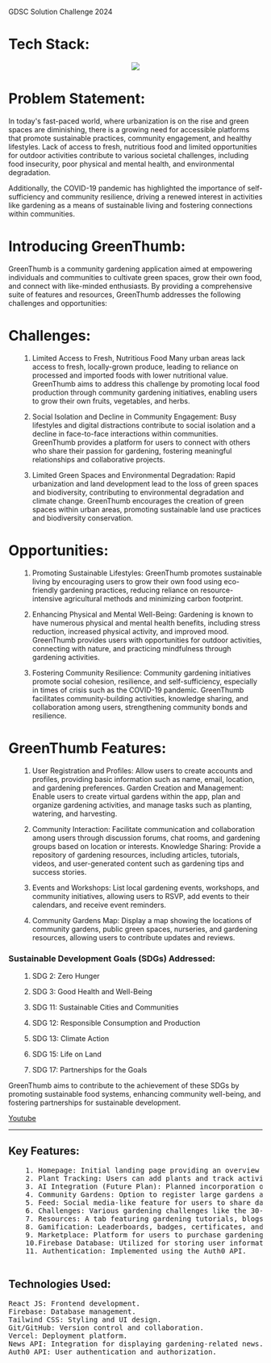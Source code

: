 <div>
  <p>GDSC Solution Challenge 2024</p>
<h1>Tech Stack:</h1>
<div align='center'>
<img src="https://skillicons.dev/icons?i=react,tailwind,git,github,js,vercel" />
</div>
  
<h1>Problem Statement:</h1>
<p>In today's fast-paced world, where urbanization is on the rise and green spaces are diminishing, there is a growing need for accessible platforms that promote sustainable practices, community engagement, and healthy lifestyles. Lack of access to fresh, nutritious food and limited opportunities for outdoor activities contribute to various societal challenges, including food insecurity, poor physical and mental health, and environmental degradation.

Additionally, the COVID-19 pandemic has highlighted the importance of self-sufficiency and community resilience, driving a renewed interest in activities like gardening as a means of sustainable living and fostering connections within communities.
</p>

<h1>Introducing GreenThumb:</h1>
GreenThumb is a community gardening application aimed at empowering individuals and communities to cultivate green spaces, grow their own food, and connect with like-minded enthusiasts. By providing a comprehensive suite of features and resources, GreenThumb addresses the following challenges and opportunities:

<h1>Challenges:</h1>
<ul>

  1. Limited Access to Fresh, Nutritious Food
Many urban areas lack access to fresh, locally-grown produce, leading to reliance on processed and imported foods with lower nutritional value.
GreenThumb aims to address this challenge by promoting local food production through community gardening initiatives, enabling users to grow their own fruits, vegetables, and herbs.

  2. Social Isolation and Decline in Community Engagement:
Busy lifestyles and digital distractions contribute to social isolation and a decline in face-to-face interactions within communities.
GreenThumb provides a platform for users to connect with others who share their passion for gardening, fostering meaningful relationships and collaborative projects.

3. Limited Green Spaces and Environmental Degradation:
Rapid urbanization and land development lead to the loss of green spaces and biodiversity, contributing to environmental degradation and climate change.
GreenThumb encourages the creation of green spaces within urban areas, promoting sustainable land use practices and biodiversity conservation.

</ul>
<h1>Opportunities:</h1>
<ul>
  
  1. Promoting Sustainable Lifestyles:
GreenThumb promotes sustainable living by encouraging users to grow their own food using eco-friendly gardening practices, reducing reliance on resource-intensive agricultural methods and minimizing carbon footprint.
  
  2. Enhancing Physical and Mental Well-Being:
Gardening is known to have numerous physical and mental health benefits, including stress reduction, increased physical activity, and improved mood.
GreenThumb provides users with opportunities for outdoor activities, connecting with nature, and practicing mindfulness through gardening activities.
  
  3. Fostering Community Resilience:
Community gardening initiatives promote social cohesion, resilience, and self-sufficiency, especially in times of crisis such as the COVID-19 pandemic.
GreenThumb facilitates community-building activities, knowledge sharing, and collaboration among users, strengthening community bonds and resilience.

</ul>
<h1>GreenThumb Features:</h1>
<ul>
  
  1. User Registration and Profiles: Allow users to create accounts and profiles, providing basic information such as name, email, location, and gardening preferences.
Garden Creation and Management: Enable users to create virtual gardens within the app, plan and organize gardening activities, and manage tasks such as planting, watering, and harvesting.

  2. Community Interaction: Facilitate communication and collaboration among users through discussion forums, chat rooms, and gardening groups based on location or interests.
Knowledge Sharing: Provide a repository of gardening resources, including articles, tutorials, videos, and user-generated content such as gardening tips and success stories.

3. Events and Workshops: List local gardening events, workshops, and community initiatives, allowing users to RSVP, add events to their calendars, and receive event reminders.

4. Community Gardens Map: Display a map showing the locations of community gardens, public green spaces, nurseries, and gardening resources, allowing users to contribute updates and reviews.

</ul>
<h3>Sustainable Development Goals (SDGs) Addressed:</h3>
<ul>
  
  1. SDG 2: Zero Hunger
  
  2. SDG 3: Good Health and Well-Being
  
  3. SDG 11: Sustainable Cities and Communities
  
  4. SDG 12: Responsible Consumption and Production
  
  5. SDG 13: Climate Action
  
  6. SDG 15: Life on Land
  
  7. SDG 17: Partnerships for the Goals
</ul>

GreenThumb aims to contribute to the achievement of these SDGs by promoting sustainable food systems, enhancing community well-being, and fostering partnerships for sustainable development.
<div>
  <a href="https://youtu.be/8L2164F_9CA">Youtube</a>
</div>
<hr/>
<div>
  <h2>Key Features:</h2>
  <pre>
    1. Homepage: Initial landing page providing an overview of the platform.
    2. Plant Tracking: Users can add plants and track activities like watering and maturing.
    3. AI Integration (Future Plan): Planned incorporation of AI to provide recommendations based on uploaded plant images.
    4. Community Gardens: Option to register large gardens as community gardens for volunteer assistance, with Google Maps integration.
    5. Feed: Social media-like feature for users to share daily updates on gardening activities.
    6. Challenges: Various gardening challenges like the 30-day watering challenge, seeding starter challenge, etc.
    7. Resources: A tab featuring gardening tutorials, blogs, and news sourced from the News API.
    8. Gamification: Leaderboards, badges, certificates, and streaks to engage users and encourage activity.
    9. Marketplace: Platform for users to purchase gardening materials such as shovels, seeds, and plants
    10.Firebase Database: Utilized for storing user information in profiles.
    11. Authentication: Implemented using the Auth0 API.
    </pre>
<h2>Technologies Used:</h2>
<pre>
React JS: Frontend development.
Firebase: Database management.
Tailwind CSS: Styling and UI design.
Git/GitHub: Version control and collaboration.
Vercel: Deployment platform.
News API: Integration for displaying gardening-related news.
Auth0 API: User authentication and authorization.
</pre>
</div>
</div>

